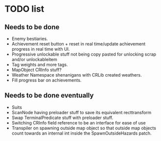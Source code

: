 # TODO list

## Needs to be done

- Enemy bestiaries.
- Achievement reset button + reset in real time/update achievement progress in real time with UI.
- Progressive unlockable stuff not being copy pasted for unlocking scrap and/or unlockableitem
- Tag weights and more tags.
- MapObject CRInfo stuff?
- Weather Namespace shenanigans with CRLib created weathers.
- Fill progress bar on achievements.

## Needs to be done eventually

- Suits
- ScanNode having preloader stuff to save its equivalent recttransform
- Swap TerminalPredicate stuff with preloader stuff.
- Switching CRInfo field reference to be an interface for ease of use
- Transpiler on spawning outside map object so that outside map objects count towards an internal int inside the SpawnOutsideHazards patch.
